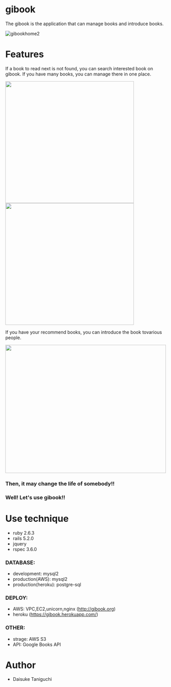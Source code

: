 # gibook

The gibook is the application that can manage books and introduce books. 

![gibookhome2](https://user-images.githubusercontent.com/62994067/82750356-94a57180-9dea-11ea-9901-81490c588660.png)


# Features
If a book to read next is not found, you can search interested book on gibook.
If you have many books, you can manage there in one place.

<img src="https://user-images.githubusercontent.com/62994067/82750375-b56dc700-9dea-11ea-99ea-5344a3095112.png" width="400px" height="380px">            <img src="https://user-images.githubusercontent.com/62994067/82750391-cb7b8780-9dea-11ea-8247-da7d43dce27f.png" width="400px" height="380px">


If you have your recommend books, you can introduce the book tovarious people.

<img src="https://user-images.githubusercontent.com/62994067/82750408-e4843880-9dea-11ea-8186-3fbfee2fc385.png" width="500px" height="400px">

### Then, it may change the life of somebody!! 
### Well! Let's use gibook!!


# Use technique
* ruby 2.6.3
* rails 5.2.0
* jquery
* rspec 3.6.0

### DATABASE:
* development: mysql2
* production(AWS): mysql2
* production(heroku): postgre-sql

### DEPLOY:
* AWS: VPC,EC2,unicorn,nginx (http://gibook.org)
* heroku (https://gibook.herokuapp.com/)

### OTHER:
* strage: AWS S3
* API: Google Books API


# Author
* Daisuke Taniguchi